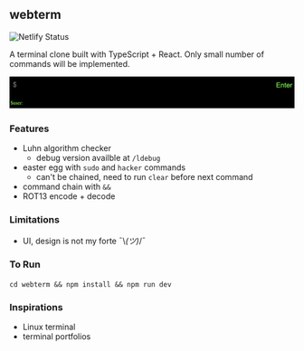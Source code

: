 ## webterm 
![Netlify Status](https://api.netlify.com/api/v1/badges/85660941-ac21-4440-ae5c-0fec8023d992/deploy-status)

A terminal clone built with TypeScript + React. Only small number of commands will be implemented.

![](./ref/entry.png)

### Features

- Luhn algorithm checker
  - debug version availble at `/ldebug`
- easter egg with `sudo` and `hacker` commands
  - can't be chained, need to run `clear` before next command
- command chain with `&&`
- ROT13 encode + decode

### Limitations

- UI, design is not my forte ¯\\_(ツ)_/¯

### To Run

```{shell}
cd webterm && npm install && npm run dev
```

### Inspirations

- Linux terminal
- terminal portfolios